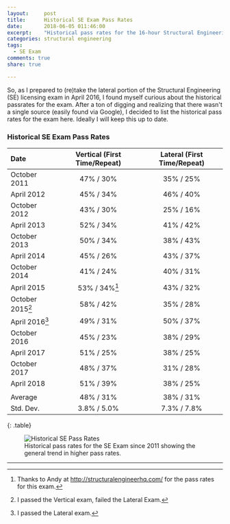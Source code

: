 ```yaml
---
layout:     post
title:      Historical SE Exam Pass Rates
date:       2018-06-05 011:46:00
excerpt:    "Historical pass rates for the 16-hour Structural Engineering (SE) licensing exam."
categories: structural engineering
tags:
  - SE Exam
comments: true
share: true

---
```


So, as I prepared to (re)take the lateral portion of the Structural Engineering (SE) licensing exam in April 2016, I found myself curious about the historical passrates for the exam. After a ton of digging and realizing that there wasn't a single source (easily found via Google), I decided to list the historical pass rates for the exam here. Ideally I will keep this up to date.

### Historical SE Exam Pass Rates

| Date | Vertical (First Time/Repeat) | Lateral (First Time/Repeat) |
|:--------|:-------:|:--------:|
| October 2011   | 47% / 30%   | 35% / 25%  |
| April 2012   | 45% / 34%   | 46% / 40%   |
| October 2012   | 43% / 30% | 25% / 16%   |  
| April 2013   |  52% / 34%   | 41% / 42%   |
| October 2013   | 50% / 34% | 38% / 43%   |  
| April 2014   |  45% / 26%   | 43% / 37%   |
| October 2014   | 41% / 24% | 40% / 31%   |  
| April 2015   |  53% / 34%[^1]   | 43% / 32%   |
| October 2015[^2]   | 58% / 42% | 35% / 28%   |  
| April 2016[^3]   |  49% / 31%  | 50% / 37%   |
| October 2016   | 45% / 23% | 38% / 29%   |  
| April 2017   |  51% / 25%   | 38% / 25%   |
| October 2017   | 48% / 37% | 31% / 28%   |  
| April 2018   |  51% / 39%   | 38% / 25%   |
|          |          |          |
| Average  | 48% / 31% | 38% / 31% |
|Std. Dev. | 3.8% / 5.0% | 7.3% / 7.8% |
{: .table}

<figure>
  <img src="{{ site.url }}/images/SEPass.PNG" alt="Historical SE Pass Rates">
	<figcaption>Historical pass rates for the SE Exam since 2011 showing the general trend in higher pass rates.</figcaption>
</figure>


---
[^1]: Thanks to Andy at http://structuralengineerhq.com/ for the pass rates for this exam.
[^2]: I passed the Vertical exam, failed the Lateral Exam.
[^3]: I passed the Lateral exam.

